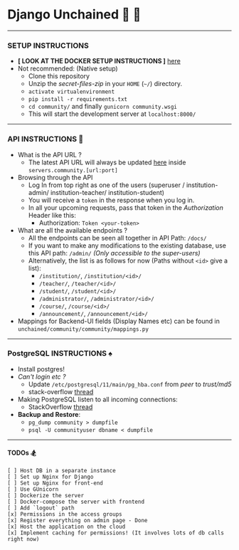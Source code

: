 # Django Unchained :smoking: :horse_racing:
---

### SETUP INSTRUCTIONS
- **[ LOOK AT THE DOCKER SETUP INSTRUCTIONS ]** [here](https://github.com/live-wire/community)
- Not recommended: (Native setup)
    - Clone this repository
    - Unzip the _secret-files-zip_ in your `HOME` (`~/`) directory.
    - `activate virtualenvironment`
    - `pip install -r requirements.txt`
    - `cd community/` and finally `gunicorn community.wsgi` 
    - This will start the development server at `localhost:8000/`

---
### API INSTRUCTIONS :scroll:
- What is the API URL ? 
    - The latest API URL will always be updated [here](https://live-wire.github.io/remoteconfig/config.json) inside `servers.community.[url:port]`
- Browsing through the API
    - Log In from top right as one of the users (superuser / institution-admin/ institution-teacher/ institution-student)
    - You will receive a `token` in the response when you log in.
    - In all your upcoming requests, pass that token in the _Authorization_ Header like this:
        - Authorization: `Token <your-token>`
- What are all the available endpoints ?
    - All the endpoints can be seen all together in API Path: `/docs/`
    - If you want to make any modifications to the existing database, use this API path: `/admin/` _(Only accessible to the super-users)_
    - Alternatively, the list is as follows for now (Paths without `<id>` give a list):
        - `/institution/`, `/institution/<id>/`
        - `/teacher/`, `/teacher/<id>/`
        - `/student/`, `/student/<id>/`
        - `/administrator/`, `/administrator/<id>/`
        - `/course/`, `/course/<id>/`
        - `/announcement/`, `/announcement/<id>/`
- Mappings for Backend-UI fields (Display Names etc) can be found in `unchained/community/community/mappings.py`

---
### PostgreSQL INSTRUCTIONS :spades:
- Install postgres!
- _Can't login etc ?_
    - Update `/etc/postgresql/11/main/pg_hba.conf` from _peer_ to _trust/md5_
    - stack-overflow [thread](https://stackoverflow.com/questions/18664074/getting-error-peer-authentication-failed-for-user-postgres-when-trying-to-ge)
- Making PostgreSQL listen to all incoming connections:
    - StackOverflow [thread](https://dba.stackexchange.com/questions/83984/connect-to-postgresql-server-fatal-no-pg-hba-conf-entry-for-host)
- **Backup and Restore**:
    - `pg_dump community > dumpfile`
    - `psql -U communityuser dbname < dumpfile`


---
#### TODOs :snowboarder:
    [ ] Host DB in a separate instance
    [ ] Set up Nginx for Django
    [ ] Set up Nginx for front-end
    [ ] Use GUnicorn
    [ ] Dockerize the server
    [ ] Docker-compose the server with frontend
    [ ] Add `logout` path
    [x] Permissions in the access groups
    [x] Register everything on admin page - Done
    [x] Host the application on the cloud
    [x] Implement caching for permissions! (It involves lots of db calls right now)
